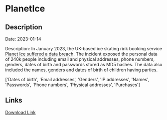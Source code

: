 # PlanetIce

## Description

Date: 2023-01-14

Description:
In January 2023, the UK-based ice skating rink booking service <a href="https://www.bristolpost.co.uk/news/bristol-news/bristol-planet-ice-cyber-attack-8076491" target="_blank" rel="noopener">Planet Ice suffered a data breach</a>. The incident exposed the personal data of 240k people including email and physical addresses, phone numbers, genders, dates of birth and passwords stored as MD5 hashes. The data also included the names, genders and dates of birth of children having parties.


['Dates of birth', 'Email addresses', 'Genders', 'IP addresses', 'Names', 'Passwords', 'Phone numbers', 'Physical addresses', 'Purchases']

## Links

[Download Link](https://link-to.net/1229997/925.2059339355126/dynamic/?r=cGxhbmV0LWljZS5jby51aw==)